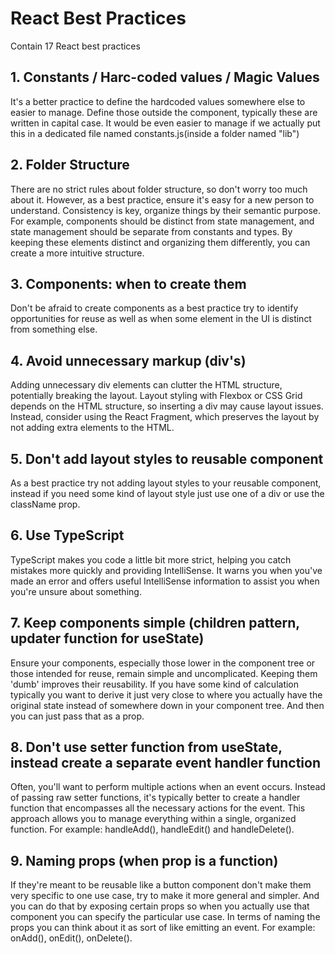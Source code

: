 # React Best Practices

Contain 17 React best practices


## 1. Constants / Harc-coded values / Magic Values

It's a better practice to define the hardcoded values somewhere else to easier to manage. Define those outside the component, typically these are written in capital case. It would be even easier to manage if we actually put this in a dedicated file named constants.js(inside a folder named "lib")

## 2. Folder Structure

There are no strict rules about folder structure, so don't worry too much about it. However, as a best practice, ensure it's easy for a new person to understand. Consistency is key, organize things by their semantic purpose. For example, components should be distinct from state management, and state management should be separate from constants and types. By keeping these elements distinct and organizing them differently, you can create a more intuitive structure.

## 3. Components: when to create them

Don't be afraid to create components as a best practice try to identify opportunities for reuse as well as when some element in the UI is distinct from something else.

## 4. Avoid unnecessary markup (div's)

Adding unnecessary div elements can clutter the HTML structure, potentially breaking the layout. Layout styling with Flexbox or CSS Grid depends on the HTML structure, so inserting a div may cause layout issues. Instead, consider using the React Fragment, which preserves the layout by not adding extra elements to the HTML.

## 5. Don't add layout styles to reusable component

As a best practice try not adding layout styles to your reusable component, instead if you need some kind of layout style just use one of a div or use the className prop.

## 6. Use TypeScript

TypeScript makes you code a little bit more strict, helping you catch mistakes more quickly and providing IntelliSense. It warns you when you've made an error and offers useful IntelliSense information to assist you when you're unsure about something.

## 7. Keep components simple (children pattern, updater function for useState)

Ensure your components, especially those lower in the component tree or those intended for reuse, remain simple and uncomplicated. Keeping them 'dumb' improves their reusability. If you have some kind of calculation typically you want to derive it just very close to where you actually have the original state instead of somewhere down in your component tree. And then you can just pass that as a prop.

## 8. Don't use setter function from useState, instead create a separate event handler function

Often, you'll want to perform multiple actions when an event occurs. Instead of passing raw setter functions, it's typically better to create a handler function that encompasses all the necessary actions for the event. This approach allows you to manage everything within a single, organized function. For example: handleAdd(), handleEdit() and handleDelete().

## 9. Naming props (when prop is a function)

If they're meant to be reusable like a button component don't make them very specific to one use case, try to make it more general and simpler. And you can do that by exposing certain props so when you actually use that component you can specify the particular use case. In terms of naming the props you can think about it as sort of like emitting an event. For example: onAdd(), onEdit(), onDelete().
